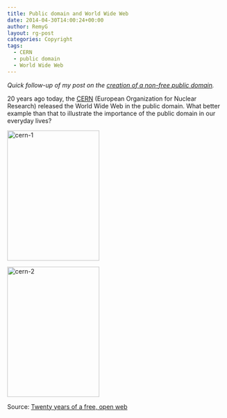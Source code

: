 ```yaml
---
title: Public domain and World Wide Web
date: 2014-04-30T14:00:24+00:00
author: RemyG
layout: rg-post
categories: Copyright
tags:
  - CERN
  - public domain
  - World Wide Web
---
```

*Quick follow-up of my post on the [creation of a non-free public domain](/2014/04/28/in-france-we-dont-have-oil-but-we-sure-have-bad-ideas/).*

20 years ago today, the [CERN](http://home.web.cern.ch) (European Organization for Nuclear Research) released the World Wide Web in the public domain. What better example than that to illustrate the importance of the public domain in our everyday lives?

<!--more-->

<a href="http://remyg.fr/blog/wp-content/uploads/2014/04/cern-1.jpeg"><img class="aligncenter size-medium wp-image-569" src="http://remyg.fr/blog/wp-content/uploads/2014/04/cern-1-212x300.jpeg" alt="cern-1" width="212" height="300" /></a>

<a href="http://remyg.fr/blog/wp-content/uploads/2014/04/cern-2.jpeg"><img class="aligncenter size-medium wp-image-570" src="http://remyg.fr/blog/wp-content/uploads/2014/04/cern-2-212x300.jpeg" alt="cern-2" width="212" height="300" /></a>

Source: [Twenty years of a free, open web](http://home.web.cern.ch/about/updates/2013/04/twenty-years-free-open-web)

